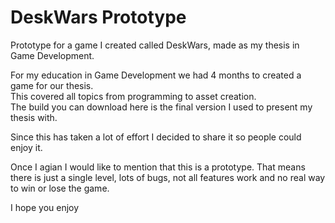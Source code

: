 # DeskWars Prototype
Prototype for a game I created called DeskWars, made as my thesis in Game Development.
    
For my education in Game Development we had 4 months to created a game for our thesis.  
This covered all topics from programming to asset creation.  
The build you can download here is the final version I used to present my thesis with.
    
Since this has taken a lot of effort I decided to share it so people could enjoy it.
    
Once I agian I would like to mention that this is a prototype.
That means there is just a single level, lots of bugs, not all features work and no real way to win or lose the game.  
  
I hope you enjoy
